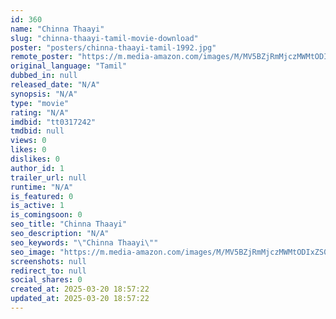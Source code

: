 ```yaml
---
id: 360
name: "Chinna Thaayi"
slug: "chinna-thaayi-tamil-movie-download"
poster: "posters/chinna-thaayi-tamil-1992.jpg"
remote_poster: "https://m.media-amazon.com/images/M/MV5BZjRmMjczMWMtODIxZS00ZDA2LTkxYWUtOTYwN2IxMDA0OTEwXkEyXkFqcGdeQXVyMjA4OTI5NDQ@._V1_SX300.jpg"
original_language: "Tamil"
dubbed_in: null
released_date: "N/A"
synopsis: "N/A"
type: "movie"
rating: "N/A"
imdbid: "tt0317242"
tmdbid: null
views: 0
likes: 0
dislikes: 0
author_id: 1
trailer_url: null
runtime: "N/A"
is_featured: 0
is_active: 1
is_comingsoon: 0
seo_title: "Chinna Thaayi"
seo_description: "N/A"
seo_keywords: "\"Chinna Thaayi\""
seo_image: "https://m.media-amazon.com/images/M/MV5BZjRmMjczMWMtODIxZS00ZDA2LTkxYWUtOTYwN2IxMDA0OTEwXkEyXkFqcGdeQXVyMjA4OTI5NDQ@._V1_SX300.jpg"
screenshots: null
redirect_to: null
social_shares: 0
created_at: 2025-03-20 18:57:22
updated_at: 2025-03-20 18:57:22
---
```


